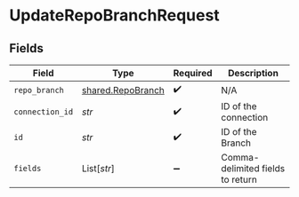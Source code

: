 # UpdateRepoBranchRequest


## Fields

| Field                                                  | Type                                                   | Required                                               | Description                                            |
| ------------------------------------------------------ | ------------------------------------------------------ | ------------------------------------------------------ | ------------------------------------------------------ |
| `repo_branch`                                          | [shared.RepoBranch](../../models/shared/repobranch.md) | :heavy_check_mark:                                     | N/A                                                    |
| `connection_id`                                        | *str*                                                  | :heavy_check_mark:                                     | ID of the connection                                   |
| `id`                                                   | *str*                                                  | :heavy_check_mark:                                     | ID of the Branch                                       |
| `fields`                                               | List[*str*]                                            | :heavy_minus_sign:                                     | Comma-delimited fields to return                       |
